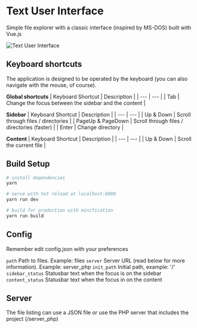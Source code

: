 # Text User Interface

Simple file explorer with a classic interface (inspired by MS-DOS) built with Vue.js

![Text User Interface](http://i.imgur.com/TRqYKht.png)

## Keyboard shortcuts

The application is designed to be operated by the keyboard (you can also navigate with the mouse, of course).

**Global shortcuts**
| Keyboard Shortcut | Description |
| --- | --- |
| Tab | Change the focus between the sidebar and the content |

**Sidebar**
| Keyboard Shortcut | Description |
| --- | --- |
| Up & Down | Scroll through files / directories |
| PageUp & PageDown | Scroll through files / directories (faster) |
| Enter | Change directory |

**Content**
| Keyboard Shortcut | Description |
| --- | --- |
| Up & Down | Scroll the current file |

## Build Setup

``` bash
# install dependencies
yarn

# serve with hot reload at localhost:8080
yarn run dev

# build for production with minification
yarn run build
```

## Config

Remember edit config.json with your preferences

`path` Path to files. Example: files
`server` Server URL (read below for more information). Example: server_php
`init_path` Initial path, example: '/'
`sidebar_status` Statusbar text when the focus is on the sidebar
`content_status` Statusbar text when the focus in on the content

## Server

The file listing can use a JSON file or use the PHP server that includes the project (/server_php)